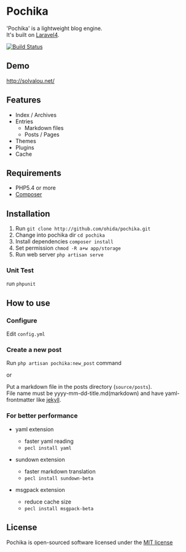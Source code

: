 # Pochika

'Pochika' is a lightweight blog engine.  
It's built on [Laravel4](http://four.laravel.com/).

[![Build Status](https://travis-ci.org/ohida/pochika.png?branch=master)](https://travis-ci.org/ohida/pochika)

## Demo

http://solvalou.net/

## Features

* Index / Archives
* Entries
  * Markdown files
  * Posts / Pages
* Themes
* Plugins
* Cache

## Requirements

* PHP5.4 or more
* [Composer](https://github.com/composer/composer)

## Installation

1. Run `git clone http://github.com/ohida/pochika.git`
1. Change into pochika dir `cd pochika`
1. Install dependencies `composer install`
1. Set permission `chmod -R a+w app/storage`
1. Run web server `php artisan serve`

### Unit Test

run `phpunit`

## How to use

### Configure

Edit `config.yml`

### Create a new post
Run `php artisan pochika:new_post` command

or

Put a markdown file in the posts directory (`source/posts`).  
File name must be yyyy-mm-dd-title.md(markdown) and have yaml-frontmatter like [jekyll](http://jekyllrb.com/docs/frontmatter/).

### For better performance

* yaml extension
  * faster yaml reading
  * `pecl install yaml`

* sundown extension
  * faster markdown translation
  * `pecl install sundown-beta`

* msgpack extension
  * reduce cache size
  * `pecl install msgpack-beta`

## License

Pochika is open-sourced software licensed under the [MIT license](http://opensource.org/licenses/MIT)

